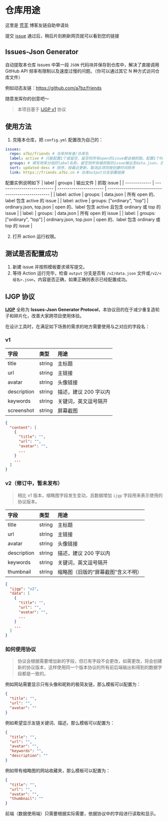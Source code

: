 # 仓库用途

这里是 [荒芜](https://blog.a7bz.cn/) 博客友链自助申请处

提交 [issue](https://github.com/a7bz/friends/issues) 通过后，稍后片刻刷新网页就可以看到您的链接

## Issues-Json Generator

自动提取本仓库 issues 中第一段 `JSON` 代码块并保存到仓库中，解决了直接调用 GitHub API 频率有限制以及速度过慢的问题。（你可以通过其它 N 种方式访问仓库文件）

例如动态友链：https://github.com/a7bz/friends

随意发挥你的创意吧～

> 本项目基于 [IJGP v1](#ijgp-协议) 协议

## 使用方法

1. 克隆本仓库，把 `config.yml` 配置改为自己的：

```yaml
issues:
  repo: a7bz/friends # 仓库持有者/仓库名
  label: active # 只能配置1个或留空，留空则所有open的issue都会被抓取。配置1个时，issue只有在具有该标签时才被抓取
  groups: # 填写用来分组的label名称。留空则所有被抓取的issue输出至data.json，否则按照输出与组名同名的json文件
  sort: updated-desc # 排序，按最近更新，取消此项则按创建时间排序
  link: https://friends.a7bz.cn # 仓库output分支部署链接
```

配置实例说明如下
| label | groups | 输出文件 | 抓取 issue |
| ------------- | --------------------------- | ----------------------- | ------------------------------------------------- |
| label: active | groups: | data.json | 所有 open 的、label 包含 active 的 issue |
| label: active | groups: ["ordinary", "top"] | ordinary.json, top.json | open 的、label 包含 active 且包含 ordinary 或 top 的 issue |
| label: | groups: | data.json | 所有 open 的 issue |
| label: | groups: ["ordinary", "top"] | ordinary.json, top.json | open 的、label 包含 ordinary 或 top 的 issue |

2. 打开 action 运行权限。

## 测试是否配置成功

1. 新建 issue 并按照模板要求填写提交。
2. 等待 Action 运行完毕，检查 `output` 分支是否有 `/v2/data.json` 文件或`/v2/<组名>.json`，内容是否正确，如果正确则表示已经配置成功。

## IJGP 协议

**[IJGP](https://github.com/topics/ijgp)** 全称为 **Issues-Json Generator Protocol**，本协议目的在于减少重复造轮子和碎片化，改善大家跨项目使用体验。

在设计工具时，在满足如下场景的需求的地方需要使用与之对应的字段名：

### v1

| 字段        | 类型   | 用途                  |
| :---------- | :----- | :-------------------- |
| title       | string | 主标题                |
| url         | string | 主链接                |
| avatar      | string | 头像链接              |
| description | string | 描述，建议 200 字以内 |
| keywords    | string | 关键词，英文逗号隔开  |
| screenshot  | string | 屏幕截图              |

```json
{
  "content": [
    {
      "title": "",
      "url": "",
      "avatar": "",
      ...
    }
    ...
  ]
}
```

### v2（修订中，暂未发布）

> 相比 v1 版本，缩略图字段发生变动，且数据增加 `ijgp` 字段用来表示使用的协议版本。

| 字段        | 类型   | 用途                               |
| :---------- | :----- | :--------------------------------- |
| title       | string | 主标题                             |
| url         | string | 主链接                             |
| avatar      | string | 头像链接                           |
| description | string | 描述，建议 200 字以内              |
| keywords    | string | 关键词，英文逗号隔开               |
| thumbnail   | string | 缩略图（旧版的“屏幕截图”含义不明） |

```json
{
  "ijgp": "v2",
  "data": [
    {
      "title": "",
      "url": "",
      "avatar": "",
      ...
    }
    ...
  ]
}
```

### 如何使用协议

> 协议会根据需要增加新的字段，但已有字段不会更改，如需更改，将会创建新的协议版本，这样使用同一个版本协议的所有前后端输出和得到的数据字段都是一致的。

例如网站需要显示只有头像和昵称的极简友链，那么模板可以配置为：

```json
{
  "title": "",
  "url": "",
  "avatar": ""
}
```

例如希望显示友链关键词、描述，那么模板可以配置为：

```json
{
  "title": "",
  "url": "",
  "avatar": "",
  "keywords": "",
  "description": ""
}
```

例如带有缩略图的网站收藏夹，那么模板可以配置为：

```json
{
  "title": "",
  "url": "",
  "avatar": "",
  "thumbnail": ""
}
```

前端（数据使用端）只需要根据实际需要，依据协议中的字段进行读取和显示。
